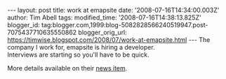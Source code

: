 \--- layout: post title: work at emapsite date: '2008-07-16T14:34:00.003Z' author: Tim Abell tags: modified\_time: '2008-07-16T14:38:13.825Z' blogger\_id: tag:blogger.com,1999:blog-5082828566240519947.post-7075437710635550862 blogger\_orig\_url: https://timwise.blogspot.com/2008/07/work-at-emapsite.html --- The company I work for, emapsite is hiring a developer.  
Interviews are starting so you'll have to be quick.  
  
More details available on their [news item](http://www.emapsite.com/news/viewnews.aspx?story=160).
